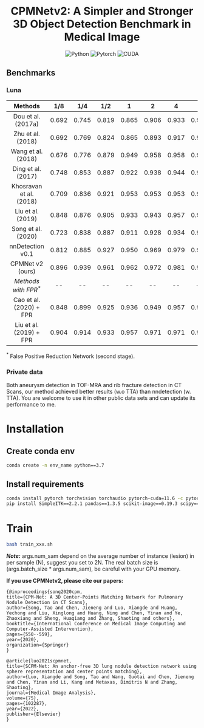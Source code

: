 <div align="center">

# CPMNetv2: A Simpler and Stronger 3D Object Detection Benchmark in Medical Image

![Python](https://img.shields.io/badge/python-3.7+-orange)
![Pytorch](https://img.shields.io/badge/torch-1.13.1+-blue)
![CUDA](https://img.shields.io/badge/cuda-11.6+-green)  
</div>  



## Benchmarks
### Luna
<div align="center">

| Methods                      | 1/8   | 1/4   | 1/2   | 1     | 2     | 4     | 8     | CPM   |  TTA  |
|:----------------------------:|:-----:|:-----:|:-----:|:-----:|:-----:|:-----:|:-----:|:-----:|:-----:|
Dou et al.   (2017a)           | 0.692 | 0.745 | 0.819 | 0.865 | 0.906 | 0.933 | 0.946 | 0.839 | False |
Zhu et al.   (2018)            | 0.692 | 0.769 | 0.824 | 0.865 | 0.893 | 0.917 | 0.933 | 0.842 | False |
Wang et al.  (2018)            | 0.676 | 0.776 | 0.879 | 0.949 | 0.958 | 0.958 | 0.958 | 0.878 | False |
Ding et al.  (2017)            | 0.748 | 0.853 | 0.887 | 0.922 | 0.938 | 0.944 | 0.946 | 0.891 | False |
Khosravan et al. (2018)        | 0.709 | 0.836 | 0.921 | 0.953 | 0.953 | 0.953 | 0.953 | 0.897 | False |
Liu et al. (2019)              | 0.848 | 0.876 | 0.905 | 0.933 | 0.943 | 0.957 | 0.970 | 0.919 | False |
Song et al. (2020)             | 0.723 | 0.838 | 0.887 | 0.911 | 0.928 | 0.934 | 0.948 | 0.881 | False |
nnDetection v0.1               | 0.812 | 0.885 | 0.927 | 0.950 | 0.969 | 0.979 | 0.985 | 0.930 |**True** |
CPMNet v2 (ours)               | 0.896 | 0.939 | 0.961 | 0.962 | 0.972 | 0.981 | 0.981 | **0.956** | False |
*Methods with FPR*<sup>*</sup> |  --   |  --   |  --   |  --   |  --   |  --   |  --   |   --   | -- |
Cao et al. (2020) + FPR        | 0.848 | 0.899 | 0.925 | 0.936 | 0.949 | 0.957 | 0.960 | 0.925 | False |
Liu et al. (2019) + FPR        | 0.904 | 0.914 | 0.933 | 0.957 | 0.971 | 0.971 | 0.971 | 0.952 | False |
</div> 
<sup>*</sup> False Positive Reduction Network (second stage).



### Private data  
Both aneurysm detection in TOF-MRA and rib fracture detection in CT Scans, our method achieved better results (w.o TTA) than nndetection (w. TTA). You are welcome to use it in other public data sets and can update its performance to me.


# Installation
## Create conda env  
```bash
conda create -n env_name python==3.7
```
## Install requirements
```bash
conda install pytorch torchvision torchaudio pytorch-cuda=11.6 -c pytorch -c nvidia
pip install SimpleITK==2.2.1 pandas==1.3.5 scikit-image==0.19.3 scipy==1.7.3
```

# Train  
```bash
bash train_xxx.sh
```
***Note:*** args.num_sam depend on the average number of instance (lesion) in per sample (N), suggest you set to 2N. The real batch size is (args.batch_size * args.num_sam), be careful with your GPU memory.

**If you use CPMNetv2, please cite our papers:**
    
    {@inproceedings{song2020cpm,
    title={CPM-Net: A 3D Center-Points Matching Network for Pulmonary Nodule Detection in CT Scans},
    author={Song, Tao and Chen, Jieneng and Luo, Xiangde and Huang, Yechong and Liu, Xinglong and Huang, Ning and Chen, Yinan and Ye, Zhaoxiang and Sheng, Huaqiang and Zhang, Shaoting and others},
    booktitle={International Conference on Medical Image Computing and Computer-Assisted Intervention},
    pages={550--559},
    year={2020},
    organization={Springer}
    }
    
    @article{luo2021scpmnet,
    title={SCPM-Net: An anchor-free 3D lung nodule detection network using sphere representation and center points matching},
    author={Luo, Xiangde and Song, Tao and Wang, Guotai and Chen, Jieneng and Chen, Yinan and Li, Kang and Metaxas, Dimitris N and Zhang, Shaoting},
    journal={Medical Image Analysis},
    volume={75},
    pages={102287},
    year={2022},
    publisher={Elsevier}
    }



